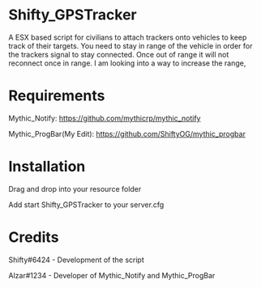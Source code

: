 # Shifty_GPSTracker
A ESX based script for civilians to attach trackers onto vehicles to keep track of their targets. You need to stay in range of the vehicle in order for the trackers signal to stay connected. Once out of range it will not reconnect once in range. I am looking into a way to increase the range,

# Requirements 
Mythic_Notify: https://github.com/mythicrp/mythic_notify

Mythic_ProgBar(My Edit): https://github.com/ShiftyOG/mythic_progbar

# Installation
Drag and drop into your resource folder

Add start Shifty_GPSTracker to your server.cfg

# Credits
Shifty#6424 - Development of the script

Alzar#1234  - Developer of Mythic_Notify and Mythic_ProgBar
